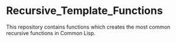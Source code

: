 # Recursive_Template_Functions
This repository contains functions which creates the most common recursive functions in Common Lisp.
